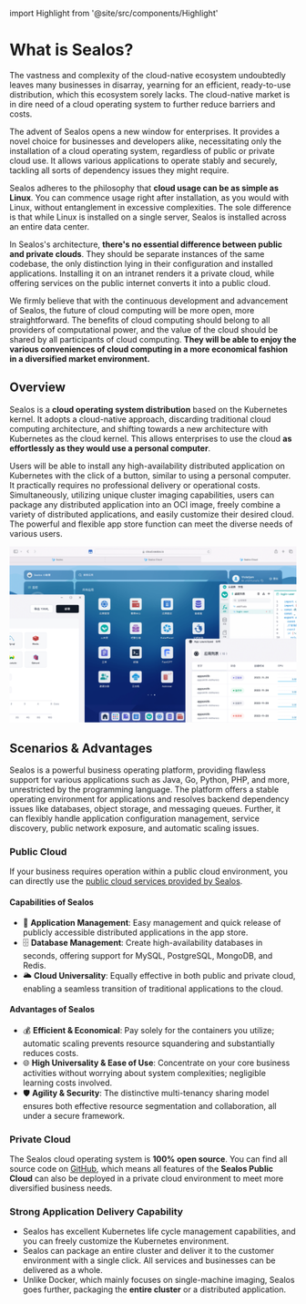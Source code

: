 import Highlight from '@site/src/components/Highlight'

# What is Sealos?

<Highlight content="Try Sealos now" url="https://cloud.sealos.io" />

The vastness and complexity of the cloud-native ecosystem undoubtedly leaves many businesses in disarray, yearning for
an efficient, ready-to-use distribution, which this ecosystem sorely lacks. The cloud-native market is in dire need of a
cloud operating system to further reduce barriers and costs.

The advent of Sealos opens a new window for enterprises. It provides a novel choice for businesses and developers alike,
necessitating only the installation of a cloud operating system, regardless of public or private cloud use. It allows
various applications to operate stably and securely, tackling all sorts of dependency issues they might require.

Sealos adheres to the philosophy that **cloud usage can be as simple as Linux**. You can commence usage right after
installation, as you would with Linux, without entanglement in excessive complexities. The sole difference is that while
Linux is installed on a single server, Sealos is installed across an entire data center.

In Sealos's architecture, **there's no essential difference between public and private clouds**. They should be separate
instances of the same codebase, the only distinction lying in their configuration and installed applications. Installing
it on an intranet renders it a private cloud, while offering services on the public internet converts it into a public
cloud.

We firmly believe that with the continuous development and advancement of Sealos, the future of cloud computing will be
more open, more straightforward. The benefits of cloud computing should belong to all providers of computational power,
and the value of the cloud should be shared by all participants of cloud computing. **They will be able to enjoy the
various conveniences of cloud computing in a more economical fashion in a diversified market environment.**

## Overview

Sealos is a **cloud operating system distribution** based on the Kubernetes kernel. It adopts a cloud-native approach,
discarding traditional cloud computing architecture, and shifting towards a new architecture with Kubernetes as the
cloud kernel. This allows enterprises to use the cloud **as effortlessly as they would use a personal computer**.

Users will be able to install any high-availability distributed application on Kubernetes with the click of a button,
similar to using a personal computer. It practically requires no professional delivery or operational costs.
Simultaneously, utilizing unique cluster imaging capabilities, users can package any distributed application into an OCI
image, freely combine a variety of distributed applications, and easily customize their desired cloud. The powerful and
flexible app store function can meet the diverse needs of various users.

![](./images/overview-1.png)

## Scenarios & Advantages

Sealos is a powerful business operating platform, providing flawless support for various applications such as Java, Go,
Python, PHP, and more, unrestricted by the programming language. The platform offers a stable operating environment for
applications and resolves backend dependency issues like databases, object storage, and messaging queues. Further, it
can flexibly handle application configuration management, service discovery, public network exposure, and automatic
scaling issues.

### Public Cloud

If your business requires operation within a public cloud environment, you can directly use
the [public cloud services provided by Sealos](https://cloud.sealos.io).

#### Capabilities of Sealos

- 🚀 **Application Management**: Easy management and quick release of publicly accessible distributed applications in the
  app store.
- 🗄️ **Database Management**: Create high-availability databases in seconds, offering support for MySQL, PostgreSQL,
  MongoDB, and Redis.
- 🌥️ **Cloud Universality**: Equally effective in both public and private cloud, enabling a seamless transition of
  traditional applications to the cloud.

#### Advantages of Sealos

- 💰 **Efficient & Economical**: Pay solely for the containers you utilize; automatic scaling prevents resource
  squandering and substantially reduces costs.
- 🌐 **High Universality & Ease of Use**: Concentrate on your core business activities without worrying about system
  complexities; negligible learning costs involved.
- 🛡️ **Agility & Security**: The distinctive multi-tenancy sharing model ensures both effective resource segmentation
  and collaboration, all under a secure framework.

### Private Cloud

The Sealos cloud operating system is **100% open source**. You can find all source code
on [GitHub](https://github.com/labring/sealos), which means all features of the **Sealos Public Cloud** can also be
deployed in a private cloud environment to meet more diversified business needs.

### Strong Application Delivery Capability

- Sealos has excellent Kubernetes life cycle management capabilities, and you can freely customize the Kubernetes
  environment.
- Sealos can package an entire cluster and deliver it to the customer environment with a single click. All services and
  businesses can be delivered as a whole.
- Unlike Docker, which mainly focuses on single-machine imaging, Sealos goes further, packaging the **entire cluster**
  or a distributed application.
